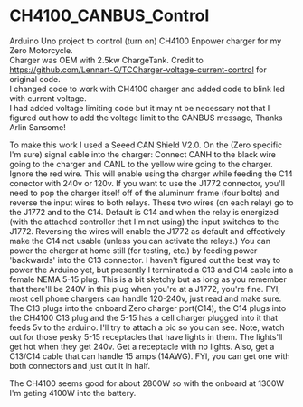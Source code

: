 # CH4100_CANBUS_Control
Arduino Uno project to control (turn on) CH4100 Enpower charger for my Zero Motorcycle.  
Charger was OEM with 2.5kw ChargeTank.
Credit to https://github.com/Lennart-O/TCCharger-voltage-current-control for original code.  
I changed code to work with CH4100 charger and added code to blink led with current voltage.  
I had added voltage limiting code but it may nt be necessary not that I figured out how to add 
the voltage limit to the CANBUS message, Thanks Arlin Sansome!

To make this work I used a Seeed CAN Shield V2.0.  On the (Zero specific I'm sure) signal cable into the charger:
Connect CANH to the black wire going to the charger and CANL to the yellow wire going to the charger. Ignore the red wire.
This will enable using the charger while feeding the C14 conector with 240v or 120v. If you want to use the J1772 connector,
you'll need to pop the charger itself off of the aluminum frame (four bolts) and reverse the input wires to both relays. These
two wires (on each relay) go to the J1772 and to the C14. Default is C14 and when the relay is energized (with the attached
controller that I'm not using) the input switches to the J1772.  Reversing the wires will enable the J1772 as default and effectively
make the C14 not usable (unless you can activate the relays.)  You can power the charger at home still (for testing, etc.)
by feeding power 'backwards' into the C13 connector. I haven't figured out the best way to power the Arduino yet, but presently
I terminated a C13 and C14 cable into a female NEMA 5-15 plug.  This is a bit sketchy but as long as you remember that there'll
be 240V in this plug when you're at a J1772, you're fine. FYI, most cell phone chargers can handle 120-240v, just read and make sure.
The C13 plugs into the onboard Zero charger port(C14), the C14 plugs into the CH4100 C13 plug and the 5-15 has a cell charger plugged into
it that feeds 5v to the arduino.  I'll try to attach a pic so you can see. Note, watch out for those pesky 5-15 receptacles that have
lights in them. The lights'll get hot when they get 240v. Get a receptacle with no lights. Also, get a C13/C14 cable that can handle
15 amps (14AWG). FYI, you can get one with both connectors and just cut it in half.

The CH4100 seems good for about 2800W so with the onboard at 1300W I'm geting 4100W into the battery.
